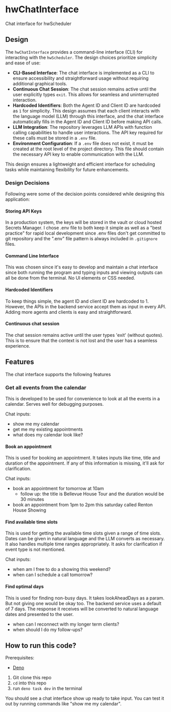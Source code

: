 # hwChatInterface
Chat interface for hwScheduler

## Design

The `hwChatInterface` provides a command-line interface (CLI) for interacting with the `hwScheduler`. The design choices prioritize simplicity and ease of use:

- **CLI-Based Interface**: The chat interface is implemented as a CLI to ensure accessibility and straightforward usage without requiring additional graphical tools.
- **Continuous Chat Session**: The chat session remains active until the user explicitly types `exit`. This allows for seamless and uninterrupted interaction.
- **Hardcoded Identifiers**: Both the Agent ID and Client ID are hardcoded as `1` for simplicity. This design assumes that each client interacts with the language model (LLM) through this interface, and the chat interface automatically fills in the Agent ID and Client ID before making API calls.
- **LLM Integration**: The repository leverages LLM APIs with function calling capabilities to handle user interactions. The API key required for these calls must be stored in a `.env` file.
- **Environment Configuration**: If a `.env` file does not exist, it must be created at the root level of the project directory. This file should contain the necessary API key to enable communication with the LLM.

This design ensures a lightweight and efficient interface for scheduling tasks while maintaining flexibility for future enhancements.

### Design Decisions
Following were some of the decision points considered while designing this application:

#### Storing API Keys
In a production system, the keys will be stored in the vault or cloud hosted Secrets Manager. I chose .env file to both keep it simple as well as a "best practice" for rapid local development since .env files don't get committed to git repository and the ".env" file pattern is always included in `.gitignore` files.

#### Command Line Interface
This was chosen since it's easy to develop and maintain a chat interface since both running the program and typing inputs and viewing outputs can all be done from the terminal. No UI elements or CSS needed.

#### Hardcoded Identifiers
To keep things simple, the agent ID and client ID are hardcoded to 1. However, the APIs in the backend service accept them as input in every API. Adding more agents and clients is easy and straightforward.

#### Continuous chat session
The chat session remains active until the user types 'exit' (without quotes). This is to ensure that the context is not lost and the user has a seamless experience.

## Features
The chat interface supports the following features

### Get all events from the calendar
This is developed to be used for convenience to look at all the events in a calendar. Serves well for debugging purposes.

Chat inputs:
- show me my calendar
- get me my existing appointments
- what does my calendar look like?

#### Book an appointment
This is used for booking an appointment. It takes inputs like time, title and duration of the appointment. If any of this information is missing, it'll ask for clarification.

Chat inputs:
- book an appointment for tomorrow at 10am
  - follow up: the title is Bellevue House Tour and the duration would be 30 minutes
- book an appointment from 1pm to 2pm this saturday called Renton House Showing

#### Find available time slots
This is used for getting the available time slots given a range of time slots. Dates can be given in natural language and the LLM converts as necessary. It also handles multiple time ranges appropriately. It asks for clarification if event type is not mentioned.

Chat inputs:
- when am I free to do a showing this weekend?
- when can I schedule a call tomorrow?

#### Find optimal days
This is used for finding non-busy days. It takes lookAheadDays as a param. But not giving one would be okay too. The backend service uses a default of 7 days. The response it receives will be converted to natural language dates and presented to the user.

- when can I reconnect with my longer term clients?
- when should I do my follow-ups?

## How to run this code?
Prerequisites:
- [Deno](https://deno.com/)

1. Git clone this repo
2. `cd` into this repo
3. run `deno task dev` in the terminal

You should see a chat interface show up ready to take input.
You can test it out by running commands like "show me my calendar".